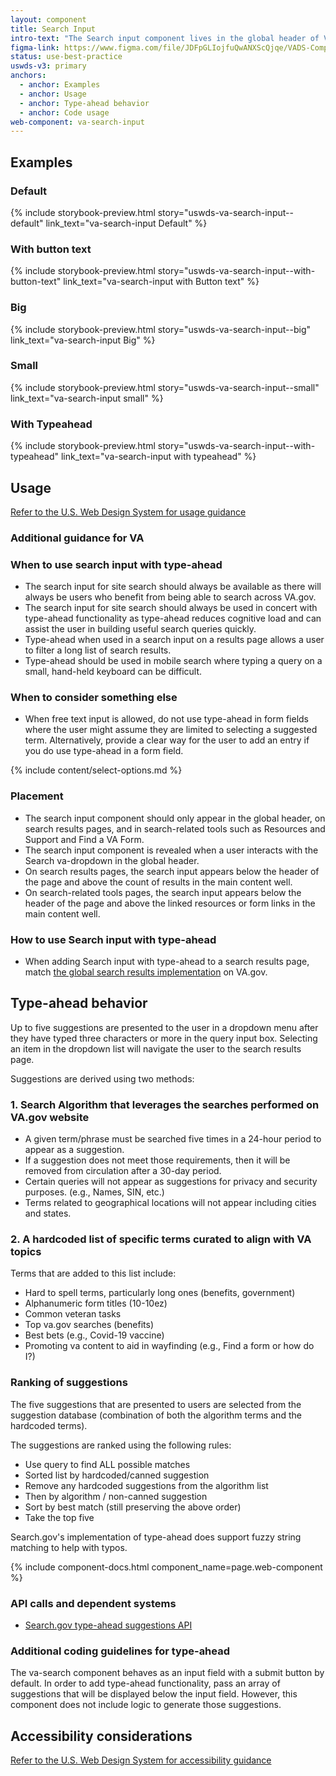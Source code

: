 ```yaml
---
layout: component
title: Search Input
intro-text: "The Search input component lives in the global header of VA.gov and on search results pages, and can be paired with type-ahead functionality. Type-ahead displays up to five suggested search terms in a dropdown below the Search input field while the user is typing a query. The goal of type-ahead is to help Veterans navigate to relevant content more quickly by providing them with suggestions that match the characters they type."
figma-link: https://www.figma.com/file/JDFpGLIojfuQwANXScQjqe/VADS-Component-Examples?type=design&node-id=1276%3A4463&mode=design&t=q1Wbhw4ZIogPDFEb-1
status: use-best-practice
uswds-v3: primary
anchors:
  - anchor: Examples
  - anchor: Usage
  - anchor: Type-ahead behavior
  - anchor: Code usage
web-component: va-search-input
---
```


## Examples

### Default

{% include storybook-preview.html story="uswds-va-search-input--default" link_text="va-search-input Default" %}

### With button text

{% include storybook-preview.html story="uswds-va-search-input--with-button-text" link_text="va-search-input with Button text" %}

### Big

{% include storybook-preview.html story="uswds-va-search-input--big" link_text="va-search-input Big" %}

### Small

{% include storybook-preview.html story="uswds-va-search-input--small" link_text="va-search-input small" %}

### With Typeahead

{% include storybook-preview.html story="uswds-va-search-input--with-typeahead" link_text="va-search-input with typeahead" %}

## Usage

<a class="vads-c-action-link--blue" href="https://designsystem.digital.gov/components/search">Refer to the U.S. Web Design System for usage guidance</a>

### Additional guidance for VA

### When to use search input with type-ahead

* The search input for site search should always be available as there will always be users who benefit from being able to search across VA.gov.
* The search input for site search should always be used in concert with type-ahead functionality as type-ahead reduces cognitive load and can assist the user in building useful search queries quickly.
* Type-ahead when used in a search input on a results page allows a user to filter a long list of search results.
* Type-ahead should be used in mobile search where typing a query on a small, hand-held keyboard can be difficult.

### When to consider something else

* When free text input is allowed, do not use type-ahead in form fields where the user might assume they are limited to selecting a suggested term. Alternatively, provide a clear way for the user to add an entry if you do use type-ahead in a form field.

{% include content/select-options.md %}

### Placement

* The search input component should only appear in the global header, on search results pages, and in search-related tools such as Resources and Support and Find a VA Form.
* The search input component is revealed when a user interacts with the Search va-dropdown in the global header.
* On search results pages, the search input appears below the header of the page and above the count of results in the main content well.
* On search-related tools pages, the search input appears below the header of the page and above the linked resources or form links in the main content well.

### How to use Search input with type-ahead

* When adding Search input with type-ahead to a search results page, match [the global search results implementation](https://www.va.gov/search/) on VA.gov.

## Type-ahead behavior

Up to five suggestions are presented to the user in a dropdown menu after they have typed three characters or more in the query input box. Selecting an item in the dropdown list will navigate the user to the search results page.

Suggestions are derived using two methods:

### 1. Search Algorithm that leverages the searches performed on VA.gov website

* A given term/phrase must be searched five times in a 24-hour period to appear as a suggestion.
* If a suggestion does not meet those requirements, then it will be removed from circulation after a 30-day period.
* Certain queries will not appear as suggestions for privacy and security purposes. (e.g., Names, SIN, etc.)
* Terms related to geographical locations will not appear including cities and states.

### 2. A hardcoded list of specific terms curated to align with VA topics

Terms that are added to this list include:

* Hard to spell terms, particularly long ones (benefits, government)
* Alphanumeric form titles (10-10ez)
* Common veteran tasks
* Top va.gov searches (benefits)
* Best bets (e.g., Covid-19 vaccine)
* Promoting va content to aid in wayfinding (e.g., Find a form or how do I?)

### Ranking of suggestions

The five suggestions that are presented to users are selected from the suggestion database (combination of both the algorithm terms and the hardcoded terms).

The suggestions are ranked using the following rules:

* Use query to find ALL possible matches
* Sorted list by hardcoded/canned suggestion
* Remove any hardcoded suggestions from the algorithm list 
* Then by algorithm / non-canned suggestion
* Sort by best match (still preserving the above order)
* Take the top five

Search.gov's implementation of type-ahead does support fuzzy string matching to help with typos.

{% include component-docs.html component_name=page.web-component %}

### API calls and dependent systems

* [Search.gov type-ahead suggestions API](https://open.gsa.gov/api/searchgov-suggestions/)

### Additional coding guidelines for type-ahead

The va-search component behaves as an input field with a submit button by default. In order to add type-ahead functionality, pass an array of suggestions that will be displayed below the input field. However, this component does not include logic to generate those suggestions.

## Accessibility considerations

<a class="vads-c-action-link--blue" href="https://designsystem.digital.gov/components/search/#accessibility-search">Refer to the U.S. Web Design System for accessibility guidance</a>
